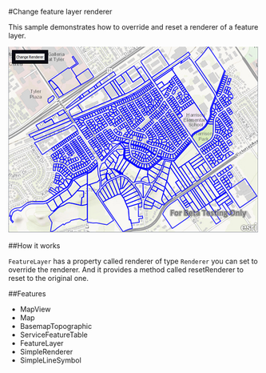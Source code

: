 #Change feature layer renderer

This sample demonstrates how to override and reset a renderer of a feature layer.

![](capture.png)

##How it works

`FeatureLayer` has a property called renderer of type `Renderer` you can set to override the renderer. And it provides a method called resetRenderer to reset to the original one.

##Features
- MapView
- Map
- BasemapTopographic
- ServiceFeatureTable
- FeatureLayer
- SimpleRenderer
- SimpleLineSymbol


